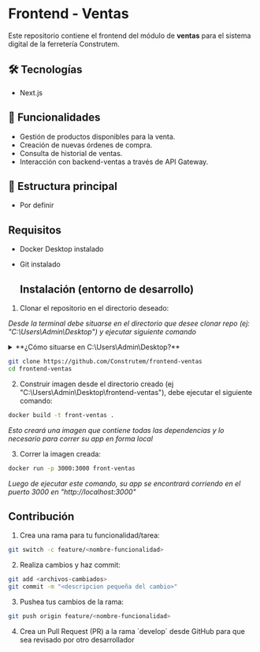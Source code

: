 # Frontend - Ventas

Este repositorio contiene el frontend del módulo de **ventas** para el sistema digital de la ferretería Construtem.

## 🛠️ Tecnologías
- Next.js

## 🚀 Funcionalidades
- Gestión de productos disponibles para la venta.
- Creación de nuevas órdenes de compra.
- Consulta de historial de ventas.
- Interacción con backend-ventas a través de API Gateway.

## 📂 Estructura principal
- Por definir

## Requisitos

- Docker Desktop instalado
- Git instalado  

  ## Instalación (entorno de desarrollo)

1. Clonar el repositorio en el directorio deseado:

*Desde la terminal debe situarse en el directorio que desee clonar repo (ej: "C:\Users\Admin\Desktop") y ejecutar siguiente comando*

<details>

<summary>**¿Cómo situarse en C:\Users\Admin\Desktop?**</summary>

1. Abrir terminal (Ya sea powershell, cmd, git bash, etc)
2. Te encontrarás situado en C:\Users\Admin o algo así
3. Debes ejecutar el comando
```bash
cd .\Desktop\
```
*Cualquier consulta escribirme a wsp +56979828311*
</details>

```bash
git clone https://github.com/Construtem/frontend-ventas
cd frontend-ventas
```
2. Construir imagen desde el directorio creado (ej "C:\Users\Admin\Desktop\frontend-ventas"), debe ejecutar el siguiente comando:

```bash
docker build -t front-ventas .
```
*Esto creará una imagen que contiene todas las dependencias y lo necesario para correr su app en forma local*

3. Correr la imagen creada:

```bash
docker run -p 3000:3000 front-ventas
```
*Luego de ejecutar este comando, su app se encontrará corriendo en el puerto 3000 en "http://localhost:3000"*

## Contribución

1. Crea una rama para tu funcionalidad/tarea:

```bash
git switch -c feature/<nombre-funcionalidad>
```

2. Realiza cambios y haz commit:

```bash
git add <archivos-cambiados>
git commit -m "<descripcion pequeña del cambio>"
```

3. Pushea tus cambios de la rama:

```bash
git push origin feature/<nombre-funcionalidad> 
```

4. Crea un Pull Request (PR) a la rama ´develop´ desde GitHub para que sea revisado por otro desarrollador
